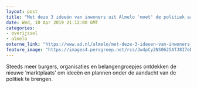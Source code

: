 ```yaml
---
layout: post
title: "Met deze 3 ideeën van inwoners uit Almelo 'moet' de politiek aan de slag"
date: Wed, 10 Apr 2019 21:12:00 GMT
categories: 
- overijssel 
- almelo 
externe_link: "https://www.ad.nl/almelo/met-deze-3-ideeen-van-inwoners-uit-almelo-moet-de-politiek-aan-de-slag~aa66446e/"
feature_image: "https://images4.persgroep.net/rcs/Jw4pCy2NS0625ATJ8I7eDrQ1jJU/diocontent/145288505/_fitwidth/400/?appId=21791a8992982cd8da851550a453bd7f&quality=0.7"
---
```


Steeds meer burgers, organisaties en belangengroepjes ontdekken de nieuwe ‘marktplaats’ om ideeën en plannen onder de aandacht van de politiek te brengen.

